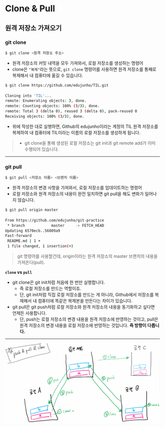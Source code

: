 # Clone & Pull

## 원격 저장소 가져오기

### git clone

```bash
$ git clone <원격 저장소 주소>
```

- 원격 저장소의 커밋 내역을 모두 가져와서, 로컬 저장소를 생성하는 명령어
- clone은 `"복제"`라는 뜻으로, `git clone` 명령어를 사용하면 원격 저장소를 통째로 복제해서 내 컴퓨터에 옮길 수 있습니다.

```bash
$ git clone https://github.com/edujunho/TIL.git

Cloning into 'TIL'...
remote: Enumerating objects: 3, done.
remote: Counting objects: 100% (3/3), done.
remote: Total 3 (delta 0), reused 3 (delta 0), pack-reused 0
Receiving objects: 100% (3/3), done.
```

- 위에 작성한 대로 실행하면, Github의 edujunho이라는 계정의 TIL 원격 저장소를 복제하여 내 컴퓨터에 TIL이라는 이름의 로컬 저장소를 생성하게 됩니다.

> - git clone을 통해 생성된 로컬 저장소는 git init과 git remote add가 이미 수행되어 있습니다.



---



### git pull

```bash
$ git pull <저장소 이름> <브랜치 이름>
```

- 원격 저장소의 변경 사항을 가져와서, 로컬 저장소를 업데이트하는 명령어
- 로컬 저장소와 원격 저장소의 내용이 완전 일치하면 git pull을 해도 변화가 일어나지 않습니다.

```bash
$ git pull origin master

From https://github.com/edujunho/git-practice
 * branch            master     -> FETCH_HEAD
Updating 6570ecb..56809a9
Fast-forward
 README.md | 1 +
 1 file changed, 1 insertion(+)
```

> git 명령어를 사용할건데, origin이라는 원격 저장소의 master 브랜치의 내용을 가져온다(pull).



**`clone` vs `pull`**

- git clone은 git init처럼 처음에 한 번만 실행합니다. 
  - 즉 로컬 저장소를 만드는 역할이죠. 
  - 단, git init처럼 직접 로컬 저장소를 만드는 게 아니라, Github에서 저장소를 복제해서 내 컴퓨터에 똑같은 복제본을 만든다는 차이가 있습니다. 
- git pull은 git push처럼 로컬 저장소와 원격 저장소의 내용을 동기화하고 싶다면 언제든 사용합니다. 
  - 단, push는 로컬 저장소의 변경 내용을 원격 저장소에 반영하는 것이고, pull은 원격 저장소의 변경 내용을 로컬 저장소에 반영하는 것입니다. **즉 방향이 다릅니다.**



---



![3](./md-images/3.PNG)